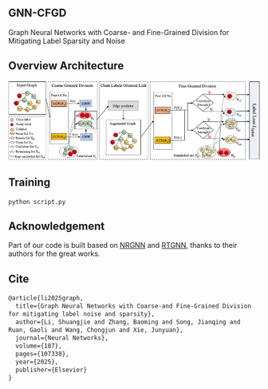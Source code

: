 ## GNN-CFGD
Graph Neural Networks with Coarse- and Fine-Grained Division for Mitigating Label Sparsity and Noise

## Overview Architecture
![image](/frame.jpg)

## Training
```
python script.py
```

## Acknowledgement
Part of our code is built based on [NRGNN](https://github.com/EnyanDai/NRGNN) and [RTGNN](https://github.com/GhostQ99/RobustTrainingGNN.), thanks to their authors for the great works.

## Cite
```
@article{li2025graph,
  title={Graph Neural Networks with Coarse-and Fine-Grained Division for mitigating label noise and sparsity},
  author={Li, Shuangjie and Zhang, Baoming and Song, Jianqing and Ruan, Gaoli and Wang, Chongjun and Xie, Junyuan},
  journal={Neural Networks},
  volume={187},
  pages={107338},
  year={2025},
  publisher={Elsevier}
}

```


